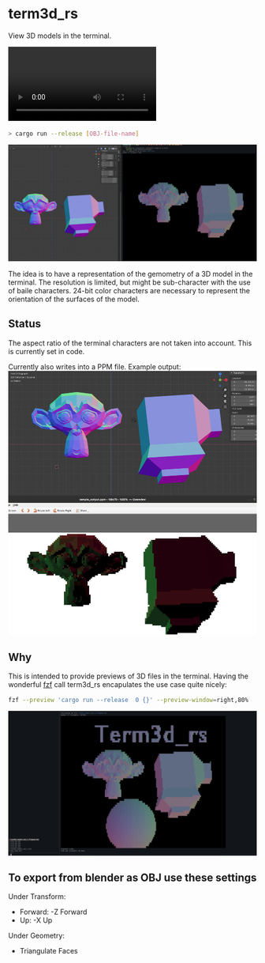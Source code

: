 # term3d_rs
View 3D models in the terminal.

![demo](./demo.mp4)

```bash
> cargo run --release [OBJ-file-name]

```

![3D models will be rendered with only gemetry taken into account](terminal.jpg "Screenshot of output of term3d in a terminal (left) and the 3D editor blender (right)")

The idea is to have a representation of the gemometry of a 3D model in the terminal. The resolution is limited, but might be sub-character with the use of baile characters. 24-bit color characters are necessary to represent the orientation of the surfaces of the model.

## Status

The aspect ratio of the terminal characters are not taken into account. This is currently set in code.

Currently also writes into a PPM file. Example output:
![3D models will be rendered with only gemetry taken into account](term3d_screenshot.jpg "Screenshot of output of term3d in PPM file (above) and the 3D editor blender (below)")

## Why

This is intended to provide previews of 3D files in the terminal. Having the wonderful [fzf](https://github.com/junegunn/fzf) call term3d_rs encapulates the use case quite nicely:
```bash
fzf --preview 'cargo run --release  0 {}' --preview-window=right,80%
```
![Term3d_rs in action in fzf](term3d_rs_in_fzf.jpg "preview field of fzf showing the term3D rendering")

## To export from blender as OBJ use these settings

Under Transform:
* Forward: -Z Forward
* Up: -X Up

Under Geometry:
* Triangulate Faces
